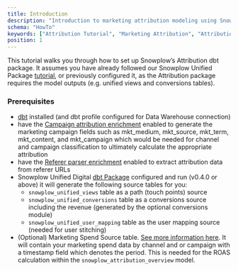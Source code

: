 ```yaml
---
title: Introduction
description: "Introduction to marketing attribution modeling using Snowplow behavioral data for multi-touch analysis."
schema: "HowTo"
keywords: ["Attribution Tutorial", "Marketing Attribution", "Attribution Introduction", "Attribution Guide", "Marketing Analytics", "Attribution Overview"]
position: 1
---
```


This tutorial walks you through how to set up Snowplow’s Attribution dbt package. It assumes you have already followed our Snowplow Unified Package [tutorial](/tutorials/unified-digital/intro), or previously configured it, as the Attribution package requires the model outputs (e.g. unified views and conversions tables).

### Prerequisites

- [dbt](https://github.com/dbt-labs/dbt) installed (and dbt profile configured for Data Warehouse connection)
- have the [Campaign attribution enrichment](/docs/pipeline/enrichments/available-enrichments/campaign-attribution-enrichment/) enabled to generate the marketing campaign fields such as mkt_medium, mkt_source, mkt_term, mkt_content, and mkt_campaign which would be needed for channel and campaign classification to ultimately calculate the appropriate attribution
- have the [Referer parser enrichment](/docs/pipeline/enrichments/available-enrichments/referrer-parser-enrichment/) enabled to extract attribution data from referer URLs
- Snowplow Unified Digital [dbt Package](/docs/modeling-your-data/modeling-your-data-with-dbt/dbt-models/dbt-unified-data-model) configured and run (v0.4.0 or above) it will generate the following source tables for you:
  - `snowplow_unified_views` table as a path (touch points) source
  -  `snowplow_unified_conversions` table as a conversions source including the revenue (generated by the optional conversions module)
  - `snowplow_unified_user_mapping` table as the user mapping source (needed for user stitching)
- (Optional) Marketing Spend Source table. [See more information here](/docs/modeling-your-data/modeling-your-data-with-dbt/dbt-models/dbt-attribution-data-model/#3-channel-spend-information-optional-but-recommended). It will contain your marketing spend data by channel and or campaign with a timestamp field which denotes the period. This is needed for the ROAS calculation within the `snowplow_attribution_overview` model.
